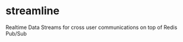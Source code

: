 streamline
==========

Realtime Data Streams for cross user communications on top of Redis Pub/Sub 
